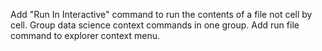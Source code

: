 Add "Run In Interactive" command to run the contents of a file not cell by cell. Group data science context commands in one group. Add run file command to explorer context menu.